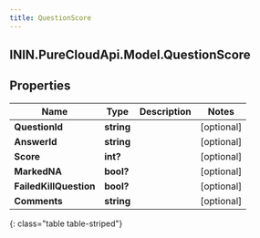 ```yaml
---
title: QuestionScore
---
```

## ININ.PureCloudApi.Model.QuestionScore

## Properties

|Name | Type | Description | Notes|
|------------ | ------------- | ------------- | -------------|
| **QuestionId** | **string** |  | [optional] |
| **AnswerId** | **string** |  | [optional] |
| **Score** | **int?** |  | [optional] |
| **MarkedNA** | **bool?** |  | [optional] |
| **FailedKillQuestion** | **bool?** |  | [optional] |
| **Comments** | **string** |  | [optional] |
{: class="table table-striped"}


